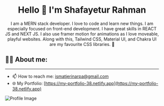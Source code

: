 <h1 align="center">Hello 👋 I'm Shafayetur Rahman</h1>

<p align="center">
  I am a MERN stack developer. I love to code and learn new things. I am especially focused on front-end development. I have great skills in REACT JS and NEXT JS. I also use framer motion for animations as I love moveable, playful websites. Along with this, Tailwind CSS, Material UI, and Chakra UI are my favourite CSS libraries. 🚀
</p>

## 👩‍💻 About me:

---

- 📫 How to reach me: [ismatjerinarpa@gmail.com](mailto:ismatjerinarpa@gmail.com)
- 🌐 My Portfolio: [https://my-portfolio-38.netlify.app](https://my-portfolio-38.netlify.app)

![Profile Image](./1.jpg)

